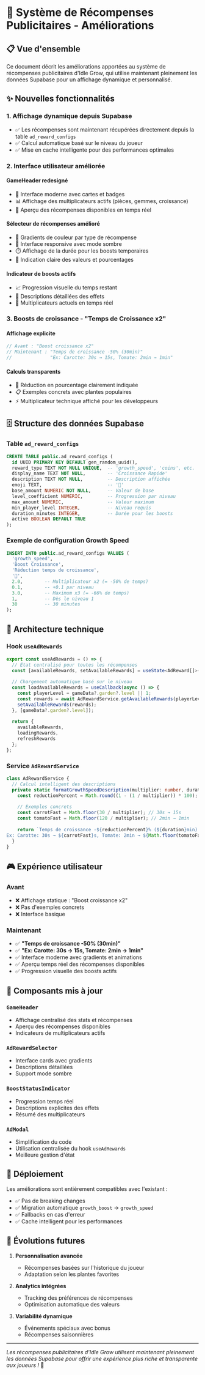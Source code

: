 # 🎁 Système de Récompenses Publicitaires - Améliorations

## 📋 Vue d'ensemble

Ce document décrit les améliorations apportées au système de récompenses publicitaires d'Idle Grow, qui utilise maintenant pleinement les données Supabase pour un affichage dynamique et personnalisé.

## ✨ Nouvelles fonctionnalités

### 1. **Affichage dynamique depuis Supabase**
- ✅ Les récompenses sont maintenant récupérées directement depuis la table `ad_reward_configs`
- ✅ Calcul automatique basé sur le niveau du joueur
- ✅ Mise en cache intelligente pour des performances optimales

### 2. **Interface utilisateur améliorée**

#### GameHeader redesigné
- 🎨 Interface moderne avec cartes et badges
- 📊 Affichage des multiplicateurs actifs (pièces, gemmes, croissance)
- 🎁 Aperçu des récompenses disponibles en temps réel

#### Sélecteur de récompenses amélioré
- 🌈 Gradients de couleur par type de récompense
- 📱 Interface responsive avec mode sombre
- ⏱️ Affichage de la durée pour les boosts temporaires
- 🔢 Indication claire des valeurs et pourcentages

#### Indicateur de boosts actifs
- 📈 Progression visuelle du temps restant
- 🎯 Descriptions détaillées des effets
- 💫 Multiplicateurs actuels en temps réel

### 3. **Boosts de croissance - "Temps de Croissance x2"**

#### Affichage explicite
```typescript
// Avant : "Boost croissance x2"
// Maintenant : "Temps de croissance -50% (30min)"
//              "Ex: Carotte: 30s → 15s, Tomate: 2min → 1min"
```

#### Calculs transparents
- 🧮 Réduction en pourcentage clairement indiquée
- 📋 Exemples concrets avec plantes populaires
- ⚡ Multiplicateur technique affiché pour les développeurs

## 🗄️ Structure des données Supabase

### Table `ad_reward_configs`
```sql
CREATE TABLE public.ad_reward_configs (
  id UUID PRIMARY KEY DEFAULT gen_random_uuid(),
  reward_type TEXT NOT NULL UNIQUE,  -- 'growth_speed', 'coins', etc.
  display_name TEXT NOT NULL,        -- 'Croissance Rapide'
  description TEXT NOT NULL,         -- Description affichée
  emoji TEXT,                        -- '🌱'
  base_amount NUMERIC NOT NULL,      -- Valeur de base
  level_coefficient NUMERIC,         -- Progression par niveau
  max_amount NUMERIC,                -- Valeur maximum
  min_player_level INTEGER,          -- Niveau requis
  duration_minutes INTEGER,          -- Durée pour les boosts
  active BOOLEAN DEFAULT TRUE
);
```

### Exemple de configuration Growth Speed
```sql
INSERT INTO public.ad_reward_configs VALUES (
  'growth_speed',
  'Boost Croissance',
  'Réduction temps de croissance',
  '🌱',
  2.0,        -- Multiplicateur x2 (= -50% de temps)
  0.1,        -- +0.1 par niveau
  3.0,        -- Maximum x3 (= -66% de temps)
  1,          -- Dès le niveau 1
  30          -- 30 minutes
);
```

## 🔧 Architecture technique

### Hook `useAdRewards`
```typescript
export const useAdRewards = () => {
  // État centralisé pour toutes les récompenses
  const [availableRewards, setAvailableRewards] = useState<AdReward[]>([]);
  
  // Chargement automatique basé sur le niveau
  const loadAvailableRewards = useCallback(async () => {
    const playerLevel = gameData?.garden?.level || 1;
    const rewards = await AdRewardService.getAvailableRewards(playerLevel);
    setAvailableRewards(rewards);
  }, [gameData?.garden?.level]);
  
  return {
    availableRewards,
    loadingRewards,
    refreshRewards
  };
};
```

### Service `AdRewardService`
```typescript
class AdRewardService {
  // Calcul intelligent des descriptions
  private static formatGrowthSpeedDescription(multiplier: number, duration: number): string {
    const reductionPercent = Math.round((1 - (1 / multiplier)) * 100);
    
    // Exemples concrets
    const carrotFast = Math.floor(30 / multiplier); // 30s → 15s
    const tomatoFast = Math.floor(120 / multiplier); // 2min → 1min
    
    return `Temps de croissance -${reductionPercent}% (${duration}min)
Ex: Carotte: 30s → ${carrotFast}s, Tomate: 2min → ${Math.floor(tomatoFast/60)}m`;
  }
}
```

## 🎮 Expérience utilisateur

### Avant
- ❌ Affichage statique : "Boost croissance x2"
- ❌ Pas d'exemples concrets
- ❌ Interface basique

### Maintenant  
- ✅ **"Temps de croissance -50% (30min)"**
- ✅ **"Ex: Carotte: 30s → 15s, Tomate: 2min → 1min"**
- ✅ Interface moderne avec gradients et animations
- ✅ Aperçu temps réel des récompenses disponibles
- ✅ Progression visuelle des boosts actifs

## 📱 Composants mis à jour

### `GameHeader`
- Affichage centralisé des stats et récompenses
- Aperçu des récompenses disponibles
- Indicateurs de multiplicateurs actifs

### `AdRewardSelector`
- Interface cards avec gradients
- Descriptions détaillées
- Support mode sombre

### `BoostStatusIndicator` 
- Progression temps réel
- Descriptions explicites des effets
- Résumé des multiplicateurs

### `AdModal`
- Simplification du code
- Utilisation centralisée du hook `useAdRewards`
- Meilleure gestion d'état

## 🚀 Déploiement

Les améliorations sont entièrement compatibles avec l'existant :
- ✅ Pas de breaking changes
- ✅ Migration automatique `growth_boost` → `growth_speed`
- ✅ Fallbacks en cas d'erreur
- ✅ Cache intelligent pour les performances

## 🔮 Évolutions futures

1. **Personnalisation avancée**
   - Récompenses basées sur l'historique du joueur
   - Adaptation selon les plantes favorites

2. **Analytics intégrées**
   - Tracking des préférences de récompenses
   - Optimisation automatique des valeurs

3. **Variabilité dynamique**
   - Événements spéciaux avec bonus
   - Récompenses saisonnières

---

*Les récompenses publicitaires d'Idle Grow utilisent maintenant pleinement les données Supabase pour offrir une expérience plus riche et transparente aux joueurs !* 🎉